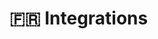 # 🇫🇷 Integrations

<figure><img src="../../.gitbook/assets/Poster_Twitter_71.jpg" alt=""><figcaption></figcaption></figure>
